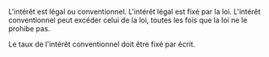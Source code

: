   
 L'intérêt est légal ou conventionnel. L'intérêt légal est fixé par la loi. L'intérêt conventionnel peut excéder celui de la loi, toutes les fois que la loi ne le prohibe pas.  

  
 Le taux de l'intérêt conventionnel doit être fixé par écrit.  

